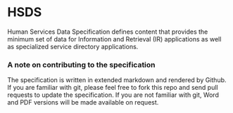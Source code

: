 # HSDS

Human Services Data Specification defines content that provides the minimum set of data for Information and Retrieval (IR) applications as well as specialized service directory applications.

### A note on contributing to the specification

The specification is written in extended markdown and rendered by Github. If you are familiar with git, please feel free to fork this repo and send pull requests to update the specification. If you are not familiar with git, Word and PDF versions will be made available on request.



